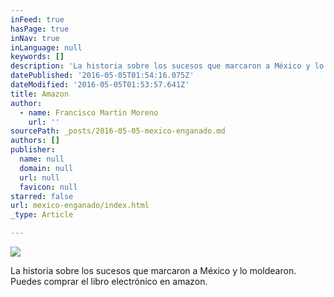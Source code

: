 ```yaml
---
inFeed: true
hasPage: true
inNav: true
inLanguage: null
keywords: []
description: 'La historia sobre los sucesos que marcaron a México y lo moldearon. Puedes comprar el libro electrónico en amazon. '
datePublished: '2016-05-05T01:54:16.075Z'
dateModified: '2016-05-05T01:53:57.641Z'
title: Amazon
author:
  - name: Francisco Martin Moreno
    url: ''
sourcePath: _posts/2016-05-05-mexico-enganado.md
authors: []
publisher:
  name: null
  domain: null
  url: null
  favicon: null
starred: false
url: mexico-enganado/index.html
_type: Article

---
```

![](https://the-grid-user-content.s3-us-west-2.amazonaws.com/4d8c98bf-debc-4b1a-9d47-5199e44b36dd.jpg)

La historia sobre los sucesos que marcaron a México y lo moldearon. Puedes comprar el libro electrónico en amazon.